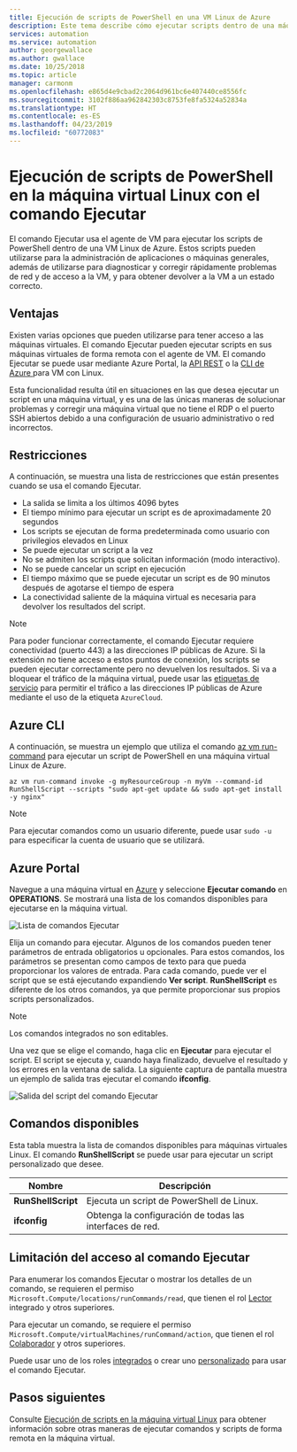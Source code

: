 ```yaml
---
title: Ejecución de scripts de PowerShell en una VM Linux de Azure
description: Este tema describe cómo ejecutar scripts dentro de una máquina virtual Linux de Azure mediante el comando Ejecutar
services: automation
ms.service: automation
author: georgewallace
ms.author: gwallace
ms.date: 10/25/2018
ms.topic: article
manager: carmonm
ms.openlocfilehash: e865d4e9cbad2c2064d961bc6e407440ce8556fc
ms.sourcegitcommit: 3102f886aa962842303c8753fe8fa5324a52834a
ms.translationtype: HT
ms.contentlocale: es-ES
ms.lasthandoff: 04/23/2019
ms.locfileid: "60772083"
---
```

# <a name="run-shell-scripts-in-your-linux-vm-with-run-command"></a>Ejecución de scripts de PowerShell en la máquina virtual Linux con el comando Ejecutar

El comando Ejecutar usa el agente de VM para ejecutar los scripts de PowerShell dentro de una VM Linux de Azure. Estos scripts pueden utilizarse para la administración de aplicaciones o máquinas generales, además de utilizarse para diagnosticar y corregir rápidamente problemas de red y de acceso a la VM, y para obtener devolver a la VM a un estado correcto.

## <a name="benefits"></a>Ventajas

Existen varias opciones que pueden utilizarse para tener acceso a las máquinas virtuales. El comando Ejecutar pueden ejecutar scripts en sus máquinas virtuales de forma remota con el agente de VM. El comando Ejecutar se puede usar mediante Azure Portal, la [API REST](/rest/api/compute/virtual%20machines%20run%20commands/runcommand) o la [CLI de Azure ](/cli/azure/vm/run-command?view=azure-cli-latest#az-vm-run-command-invoke) para VM con Linux.

Esta funcionalidad resulta útil en situaciones en las que desea ejecutar un script en una máquina virtual, y es una de las únicas maneras de solucionar problemas y corregir una máquina virtual que no tiene el RDP o el puerto SSH abiertos debido a una configuración de usuario administrativo o red incorrectos.

## <a name="restrictions"></a>Restricciones

A continuación, se muestra una lista de restricciones que están presentes cuando se usa el comando Ejecutar.

* La salida se limita a los últimos 4096 bytes
* El tiempo mínimo para ejecutar un script es de aproximadamente 20 segundos
* Los scripts se ejecutan de forma predeterminada como usuario con privilegios elevados en Linux
* Se puede ejecutar un script a la vez
* No se admiten los scripts que solicitan información (modo interactivo).
* No se puede cancelar un script en ejecución
* El tiempo máximo que se puede ejecutar un script es de 90 minutos después de agotarse el tiempo de espera
* La conectividad saliente de la máquina virtual es necesaria para devolver los resultados del script.

> [!NOTE]
> Para poder funcionar correctamente, el comando Ejecutar requiere conectividad (puerto 443) a las direcciones IP públicas de Azure. Si la extensión no tiene acceso a estos puntos de conexión, los scripts se pueden ejecutar correctamente pero no devuelven los resultados. Si va a bloquear el tráfico de la máquina virtual, puede usar las [etiquetas de servicio](../../virtual-network/security-overview.md#service-tags) para permitir el tráfico a las direcciones IP públicas de Azure mediante el uso de la etiqueta `AzureCloud`.

## <a name="azure-cli"></a>Azure CLI

A continuación, se muestra un ejemplo que utiliza el comando [az vm run-command](/cli/azure/vm/run-command?view=azure-cli-latest#az-vm-run-command-invoke) para ejecutar un script de PowerShell en una máquina virtual Linux de Azure.

```azurecli-interactive
az vm run-command invoke -g myResourceGroup -n myVm --command-id RunShellScript --scripts "sudo apt-get update && sudo apt-get install -y nginx"
```

> [!NOTE]
> Para ejecutar comandos como un usuario diferente, puede usar `sudo -u` para especificar la cuenta de usuario que se utilizará.

## <a name="azure-portal"></a>Azure Portal

Navegue a una máquina virtual en [Azure](https://portal.azure.com) y seleccione **Ejecutar comando** en **OPERATIONS**. Se mostrará una lista de los comandos disponibles para ejecutarse en la máquina virtual.

![Lista de comandos Ejecutar](./media/run-command/run-command-list.png)

Elija un comando para ejecutar. Algunos de los comandos pueden tener parámetros de entrada obligatorios u opcionales. Para estos comandos, los parámetros se presentan como campos de texto para que pueda proporcionar los valores de entrada. Para cada comando, puede ver el script que se está ejecutando expandiendo **Ver script**. **RunShellScript** es diferente de los otros comandos, ya que permite proporcionar sus propios scripts personalizados.

> [!NOTE]
> Los comandos integrados no son editables.

Una vez que se elige el comando, haga clic en **Ejecutar** para ejecutar el script. El script se ejecuta y, cuando haya finalizado, devuelve el resultado y los errores en la ventana de salida. La siguiente captura de pantalla muestra un ejemplo de salida tras ejecutar el comando **ifconfig**.

![Salida del script del comando Ejecutar](./media/run-command/run-command-script-output.png)

## <a name="available-commands"></a>Comandos disponibles

Esta tabla muestra la lista de comandos disponibles para máquinas virtuales Linux. El comando **RunShellScript** se puede usar para ejecutar un script personalizado que desee.

|**Nombre**|**Descripción**|
|---|---|
|**RunShellScript**|Ejecuta un script de PowerShell de Linux.|
|**ifconfig**| Obtenga la configuración de todas las interfaces de red.|

## <a name="limiting-access-to-run-command"></a>Limitación del acceso al comando Ejecutar

Para enumerar los comandos Ejecutar o mostrar los detalles de un comando, se requieren el permiso `Microsoft.Compute/locations/runCommands/read`, que tienen el rol [Lector](../../role-based-access-control/built-in-roles.md#reader) integrado y otros superiores.

Para ejecutar un comando, se requiere el permiso `Microsoft.Compute/virtualMachines/runCommand/action`, que tienen el rol [Colaborador](../../role-based-access-control/built-in-roles.md#virtual-machine-contributor) y otros superiores.

Puede usar uno de los roles [integrados](../../role-based-access-control/built-in-roles.md) o crear uno [personalizado](../../role-based-access-control/custom-roles.md) para usar el comando Ejecutar.

## <a name="next-steps"></a>Pasos siguientes

Consulte [Ejecución de scripts en la máquina virtual Linux](run-scripts-in-vm.md) para obtener información sobre otras maneras de ejecutar comandos y scripts de forma remota en la máquina virtual.
